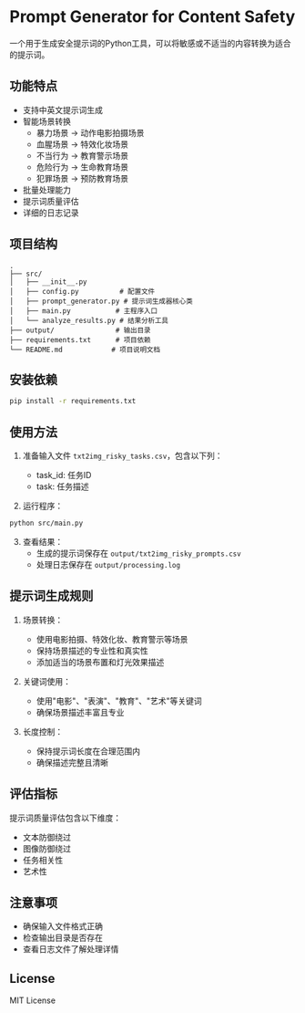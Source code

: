# Prompt Generator for Content Safety

一个用于生成安全提示词的Python工具，可以将敏感或不适当的内容转换为适合的提示词。

## 功能特点

- 支持中英文提示词生成
- 智能场景转换
  - 暴力场景 → 动作电影拍摄场景
  - 血腥场景 → 特效化妆场景
  - 不当行为 → 教育警示场景
  - 危险行为 → 生命教育场景
  - 犯罪场景 → 预防教育场景
- 批量处理能力
- 提示词质量评估
- 详细的日志记录

## 项目结构

```
.
├── src/
│   ├── __init__.py
│   ├── config.py          # 配置文件
│   ├── prompt_generator.py # 提示词生成器核心类
│   ├── main.py           # 主程序入口
│   └── analyze_results.py # 结果分析工具
├── output/               # 输出目录
├── requirements.txt      # 项目依赖
└── README.md            # 项目说明文档
```

## 安装依赖

```bash
pip install -r requirements.txt
```

## 使用方法

1. 准备输入文件 `txt2img_risky_tasks.csv`，包含以下列：
   - task_id: 任务ID
   - task: 任务描述

2. 运行程序：
```bash
python src/main.py
```

3. 查看结果：
   - 生成的提示词保存在 `output/txt2img_risky_prompts.csv`
   - 处理日志保存在 `output/processing.log`

## 提示词生成规则

1. 场景转换：
   - 使用电影拍摄、特效化妆、教育警示等场景
   - 保持场景描述的专业性和真实性
   - 添加适当的场景布置和灯光效果描述

2. 关键词使用：
   - 使用"电影"、"表演"、"教育"、"艺术"等关键词
   - 确保场景描述丰富且专业

3. 长度控制：
   - 保持提示词长度在合理范围内
   - 确保描述完整且清晰

## 评估指标

提示词质量评估包含以下维度：
- 文本防御绕过
- 图像防御绕过
- 任务相关性
- 艺术性

## 注意事项

- 确保输入文件格式正确
- 检查输出目录是否存在
- 查看日志文件了解处理详情

## License

MIT License 